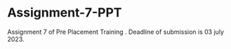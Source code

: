 # Assignment-7-PPT
Assignment 7 of Pre Placement Training . Deadline of submission is 03 july 2023.
